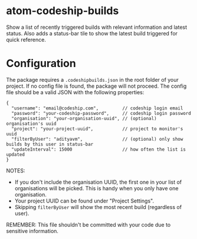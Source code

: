 # atom-codeship-builds
Show a list of recently triggered builds with relevant information and latest status. Also adds a status-bar tile to show the latest build triggered for quick reference.

# Configuration
The package requires a `.codeshipbuilds.json` in the root folder of your project. If no config file is found, the package will not proceed. The config file should be a valid JSON with the following properties:

```
{
  "username": "email@codeship.com",         // codeship login email
  "password": "your-codeship-password",     // codeship login password
  "organisation": "your-organisation-uuid", // (optional) organisation's uuid
  "project": "your-project-uuid",           // project to monitor's uuid
  "filterByUser": "adityavm",               // (optional) only show builds by this user in status-bar
  "updateInterval": 15000                   // how often the list is updated
}
```

NOTES:
* If you don't include the organisation UUID, the first one in your list of organisations will be picked. This is handy when you only have one organisation.
* Your project UUID can be found under "Project Settings".
* Skipping `filterByUser` will show the most recent build (regardless of user).

REMEMBER: This file shouldn't be committed with your code due to sensitive information.
